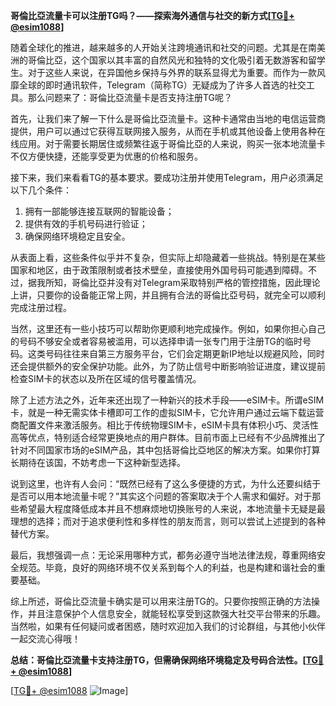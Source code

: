 **哥倫比亞流量卡可以注册TG吗？——探索海外通信与社交的新方式[[TG💪+ @esim1088](https://t.me/s/esim1088)]**

随着全球化的推进，越来越多的人开始关注跨境通讯和社交的问题。尤其是在南美洲的哥倫比亞，这个国家以其丰富的自然风光和独特的文化吸引着无数游客和留学生。对于这些人来说，在异国他乡保持与外界的联系显得尤为重要。而作为一款风靡全球的即时通讯软件，Telegram（简称TG）无疑成为了许多人首选的社交工具。那么问题来了：哥倫比亞流量卡是否支持注册TG呢？

首先，让我们来了解一下什么是哥倫比亞流量卡。这种卡通常由当地的电信运营商提供，用户可以通过它获得互联网接入服务，从而在手机或其他设备上使用各种在线应用。对于需要长期居住或频繁往返于哥倫比亞的人来说，购买一张本地流量卡不仅方便快捷，还能享受更为优惠的价格和服务。

接下来，我们来看看TG的基本要求。要成功注册并使用Telegram，用户必须满足以下几个条件：
1. 拥有一部能够连接互联网的智能设备；
2. 提供有效的手机号码进行验证；
3. 确保网络环境稳定且安全。

从表面上看，这些条件似乎并不复杂，但实际上却隐藏着一些挑战。特别是在某些国家和地区，由于政策限制或者技术壁垒，直接使用外国号码可能遇到障碍。不过，据我所知，哥倫比亞并没有对Telegram采取特别严格的管控措施，因此理论上讲，只要你的设备能正常上网，并且拥有合法的哥倫比亞号码，就完全可以顺利完成注册过程。

当然，这里还有一些小技巧可以帮助你更顺利地完成操作。例如，如果你担心自己的号码不够安全或者容易被滥用，可以选择申请一张专门用于注册TG的临时号码。这类号码往往来自第三方服务平台，它们会定期更新IP地址以规避风险，同时还会提供额外的安全保护功能。此外，为了防止信号中断影响验证进度，建议提前检查SIM卡的状态以及所在区域的信号覆盖情况。

除了上述方法之外，近年来还出现了一种新兴的技术手段——eSIM卡。所谓eSIM卡，就是一种无需实体卡槽即可工作的虚拟SIM卡，它允许用户通过云端下载运营商配置文件来激活服务。相比于传统物理SIM卡，eSIM卡具有体积小巧、灵活性高等优点，特别适合经常更换地点的用户群体。目前市面上已经有不少品牌推出了针对不同国家市场的eSIM产品，其中包括哥倫比亞地区的解决方案。如果你打算长期待在该国，不妨考虑一下这种新型选择。

说到这里，也许有人会问：“既然已经有了这么多便捷的方式，为什么还要纠结于是否可以用本地流量卡呢？”其实这个问题的答案取决于个人需求和偏好。对于那些希望最大程度降低成本并且不想麻烦地切换账号的人来说，本地流量卡无疑是最理想的选择；而对于追求便利性和多样性的朋友而言，则可以尝试上述提到的各种替代方案。

最后，我想强调一点：无论采用哪种方式，都务必遵守当地法律法规，尊重网络安全规范。毕竟，良好的网络环境不仅关系到每个人的利益，也是构建和谐社会的重要基础。

综上所述，哥倫比亞流量卡确实是可以用来注册TG的。只要你按照正确的方法操作，并且注意保护个人信息安全，就能轻松享受到这款强大社交平台带来的乐趣。当然啦，如果有任何疑问或者困惑，随时欢迎加入我们的讨论群组，与其他小伙伴一起交流心得哦！

**总结：哥倫比亞流量卡支持注册TG，但需确保网络环境稳定及号码合法性。[[TG💪+ @esim1088](https://t.me/s/esim1088)]**

[[TG💪+ @esim1088](https://t.me/s/esim1088) ![Image](https://i.postimg.cc/4NQfJmqS/Snipaste-2025-05-13-00-14-12.png)]